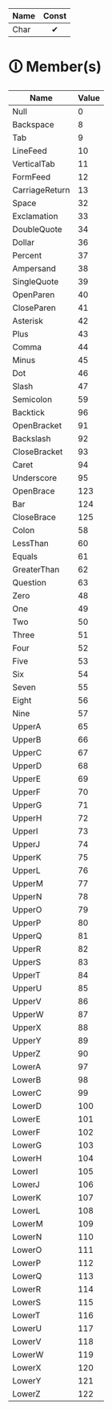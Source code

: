 | Name       | Const                        |
|------------|:----------------------------:|
| Char | ✔ |

# &#128712; Member(s)

| Name         | Value         |
|--------------|---------------|
| Null | 0 |
| Backspace | 8 |
| Tab | 9 |
| LineFeed | 10 |
| VerticalTab | 11 |
| FormFeed | 12 |
| CarriageReturn | 13 |
| Space | 32 |
| Exclamation | 33 |
| DoubleQuote | 34 |
| Dollar | 36 |
| Percent | 37 |
| Ampersand | 38 |
| SingleQuote | 39 |
| OpenParen | 40 |
| CloseParen | 41 |
| Asterisk | 42 |
| Plus | 43 |
| Comma | 44 |
| Minus | 45 |
| Dot | 46 |
| Slash | 47 |
| Semicolon | 59 |
| Backtick | 96 |
| OpenBracket | 91 |
| Backslash | 92 |
| CloseBracket | 93 |
| Caret | 94 |
| Underscore | 95 |
| OpenBrace | 123 |
| Bar | 124 |
| CloseBrace | 125 |
| Colon | 58 |
| LessThan | 60 |
| Equals | 61 |
| GreaterThan | 62 |
| Question | 63 |
| Zero | 48 |
| One | 49 |
| Two | 50 |
| Three | 51 |
| Four | 52 |
| Five | 53 |
| Six | 54 |
| Seven | 55 |
| Eight | 56 |
| Nine | 57 |
| UpperA | 65 |
| UpperB | 66 |
| UpperC | 67 |
| UpperD | 68 |
| UpperE | 69 |
| UpperF | 70 |
| UpperG | 71 |
| UpperH | 72 |
| UpperI | 73 |
| UpperJ | 74 |
| UpperK | 75 |
| UpperL | 76 |
| UpperM | 77 |
| UpperN | 78 |
| UpperO | 79 |
| UpperP | 80 |
| UpperQ | 81 |
| UpperR | 82 |
| UpperS | 83 |
| UpperT | 84 |
| UpperU | 85 |
| UpperV | 86 |
| UpperW | 87 |
| UpperX | 88 |
| UpperY | 89 |
| UpperZ | 90 |
| LowerA | 97 |
| LowerB | 98 |
| LowerC | 99 |
| LowerD | 100 |
| LowerE | 101 |
| LowerF | 102 |
| LowerG | 103 |
| LowerH | 104 |
| LowerI | 105 |
| LowerJ | 106 |
| LowerK | 107 |
| LowerL | 108 |
| LowerM | 109 |
| LowerN | 110 |
| LowerO | 111 |
| LowerP | 112 |
| LowerQ | 113 |
| LowerR | 114 |
| LowerS | 115 |
| LowerT | 116 |
| LowerU | 117 |
| LowerV | 118 |
| LowerW | 119 |
| LowerX | 120 |
| LowerY | 121 |
| LowerZ | 122 |